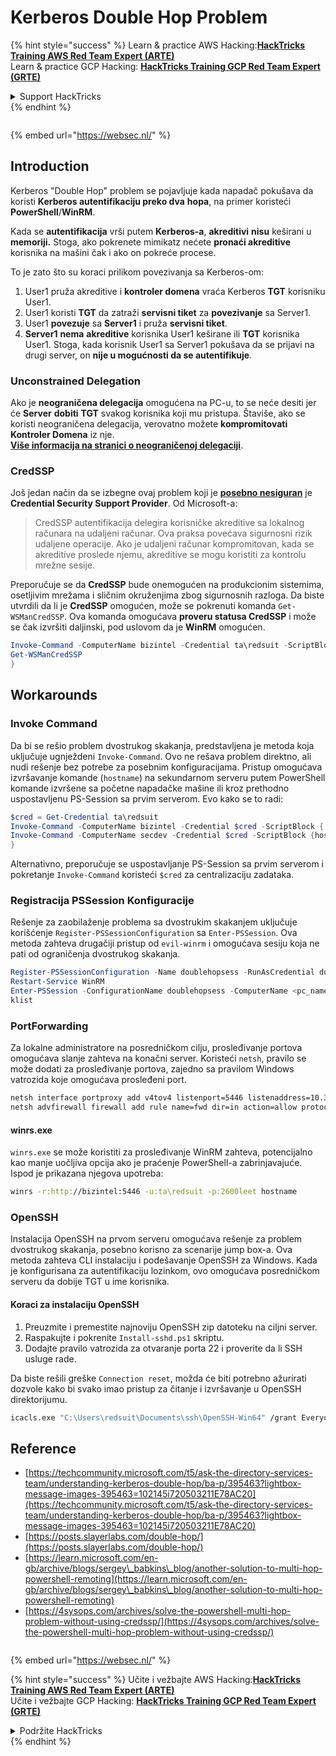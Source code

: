 # Kerberos Double Hop Problem

{% hint style="success" %}
Learn & practice AWS Hacking:<img src="/.gitbook/assets/arte.png" alt="" data-size="line">[**HackTricks Training AWS Red Team Expert (ARTE)**](https://training.hacktricks.xyz/courses/arte)<img src="/.gitbook/assets/arte.png" alt="" data-size="line">\
Learn & practice GCP Hacking: <img src="/.gitbook/assets/grte.png" alt="" data-size="line">[**HackTricks Training GCP Red Team Expert (GRTE)**<img src="/.gitbook/assets/grte.png" alt="" data-size="line">](https://training.hacktricks.xyz/courses/grte)

<details>

<summary>Support HackTricks</summary>

* Check the [**subscription plans**](https://github.com/sponsors/carlospolop)!
* **Join the** 💬 [**Discord group**](https://discord.gg/hRep4RUj7f) or the [**telegram group**](https://t.me/peass) or **follow** us on **Twitter** 🐦 [**@hacktricks\_live**](https://twitter.com/hacktricks\_live)**.**
* **Share hacking tricks by submitting PRs to the** [**HackTricks**](https://github.com/carlospolop/hacktricks) and [**HackTricks Cloud**](https://github.com/carlospolop/hacktricks-cloud) github repos.

</details>
{% endhint %}

<figure><img src="https://pentest.eu/RENDER_WebSec_10fps_21sec_9MB_29042024.gif" alt=""><figcaption></figcaption></figure>

{% embed url="https://websec.nl/" %}


## Introduction

Kerberos "Double Hop" problem se pojavljuje kada napadač pokušava da koristi **Kerberos autentifikaciju preko dva** **hopa**, na primer koristeći **PowerShell**/**WinRM**.

Kada se **autentifikacija** vrši putem **Kerberos-a**, **akreditivi** **nisu** keširani u **memoriji.** Stoga, ako pokrenete mimikatz nećete **pronaći akreditive** korisnika na mašini čak i ako on pokreće procese.

To je zato što su koraci prilikom povezivanja sa Kerberos-om:

1. User1 pruža akreditive i **kontroler domena** vraća Kerberos **TGT** korisniku User1.
2. User1 koristi **TGT** da zatraži **servisni tiket** za **povezivanje** sa Server1.
3. User1 **povezuje** sa **Server1** i pruža **servisni tiket**.
4. **Server1** **nema** **akreditive** korisnika User1 keširane ili **TGT** korisnika User1. Stoga, kada korisnik User1 sa Server1 pokušava da se prijavi na drugi server, on **nije u mogućnosti da se autentifikuje**.

### Unconstrained Delegation

Ako je **neograničena delegacija** omogućena na PC-u, to se neće desiti jer će **Server** **dobiti** **TGT** svakog korisnika koji mu pristupa. Štaviše, ako se koristi neograničena delegacija, verovatno možete **kompromitovati Kontroler Domena** iz nje.\
[**Više informacija na stranici o neograničenoj delegaciji**](unconstrained-delegation.md).

### CredSSP

Još jedan način da se izbegne ovaj problem koji je [**posebno nesiguran**](https://docs.microsoft.com/en-us/powershell/module/microsoft.wsman.management/enable-wsmancredssp?view=powershell-7) je **Credential Security Support Provider**. Od Microsoft-a:

> CredSSP autentifikacija delegira korisničke akreditive sa lokalnog računara na udaljeni računar. Ova praksa povećava sigurnosni rizik udaljene operacije. Ako je udaljeni računar kompromitovan, kada se akreditive proslede njemu, akreditive se mogu koristiti za kontrolu mrežne sesije.

Preporučuje se da **CredSSP** bude onemogućen na produkcionim sistemima, osetljivim mrežama i sličnim okruženjima zbog sigurnosnih razloga. Da biste utvrdili da li je **CredSSP** omogućen, može se pokrenuti komanda `Get-WSManCredSSP`. Ova komanda omogućava **proveru statusa CredSSP** i može se čak izvršiti daljinski, pod uslovom da je **WinRM** omogućen.
```powershell
Invoke-Command -ComputerName bizintel -Credential ta\redsuit -ScriptBlock {
Get-WSManCredSSP
}
```
## Workarounds

### Invoke Command

Da bi se rešio problem dvostrukog skakanja, predstavljena je metoda koja uključuje ugnježdeni `Invoke-Command`. Ovo ne rešava problem direktno, ali nudi rešenje bez potrebe za posebnim konfiguracijama. Pristup omogućava izvršavanje komande (`hostname`) na sekundarnom serveru putem PowerShell komande izvršene sa početne napadačke mašine ili kroz prethodno uspostavljenu PS-Session sa prvim serverom. Evo kako se to radi:
```powershell
$cred = Get-Credential ta\redsuit
Invoke-Command -ComputerName bizintel -Credential $cred -ScriptBlock {
Invoke-Command -ComputerName secdev -Credential $cred -ScriptBlock {hostname}
}
```
Alternativno, preporučuje se uspostavljanje PS-Session sa prvim serverom i pokretanje `Invoke-Command` koristeći `$cred` za centralizaciju zadataka.

### Registracija PSSession Konfiguracije

Rešenje za zaobilaženje problema sa dvostrukim skakanjem uključuje korišćenje `Register-PSSessionConfiguration` sa `Enter-PSSession`. Ova metoda zahteva drugačiji pristup od `evil-winrm` i omogućava sesiju koja ne pati od ograničenja dvostrukog skakanja.
```powershell
Register-PSSessionConfiguration -Name doublehopsess -RunAsCredential domain_name\username
Restart-Service WinRM
Enter-PSSession -ConfigurationName doublehopsess -ComputerName <pc_name> -Credential domain_name\username
klist
```
### PortForwarding

Za lokalne administratore na posredničkom cilju, prosleđivanje portova omogućava slanje zahteva na konačni server. Koristeći `netsh`, pravilo se može dodati za prosleđivanje portova, zajedno sa pravilom Windows vatrozida koje omogućava prosleđeni port.
```bash
netsh interface portproxy add v4tov4 listenport=5446 listenaddress=10.35.8.17 connectport=5985 connectaddress=10.35.8.23
netsh advfirewall firewall add rule name=fwd dir=in action=allow protocol=TCP localport=5446
```
#### winrs.exe

`winrs.exe` se može koristiti za prosleđivanje WinRM zahteva, potencijalno kao manje uočljiva opcija ako je praćenje PowerShell-a zabrinjavajuće. Ispod je prikazana njegova upotreba:
```bash
winrs -r:http://bizintel:5446 -u:ta\redsuit -p:2600leet hostname
```
### OpenSSH

Instalacija OpenSSH na prvom serveru omogućava rešenje za problem dvostrukog skakanja, posebno korisno za scenarije jump box-a. Ova metoda zahteva CLI instalaciju i podešavanje OpenSSH za Windows. Kada je konfigurisana za autentifikaciju lozinkom, ovo omogućava posredničkom serveru da dobije TGT u ime korisnika.

#### Koraci za instalaciju OpenSSH

1. Preuzmite i premestite najnoviju OpenSSH zip datoteku na ciljni server.
2. Raspakujte i pokrenite `Install-sshd.ps1` skriptu.
3. Dodajte pravilo vatrozida za otvaranje porta 22 i proverite da li SSH usluge rade.

Da biste rešili greške `Connection reset`, možda će biti potrebno ažurirati dozvole kako bi svako imao pristup za čitanje i izvršavanje u OpenSSH direktorijumu.
```bash
icacls.exe "C:\Users\redsuit\Documents\ssh\OpenSSH-Win64" /grant Everyone:RX /T
```
## Reference

* [https://techcommunity.microsoft.com/t5/ask-the-directory-services-team/understanding-kerberos-double-hop/ba-p/395463?lightbox-message-images-395463=102145i720503211E78AC20](https://techcommunity.microsoft.com/t5/ask-the-directory-services-team/understanding-kerberos-double-hop/ba-p/395463?lightbox-message-images-395463=102145i720503211E78AC20)
* [https://posts.slayerlabs.com/double-hop/](https://posts.slayerlabs.com/double-hop/)
* [https://learn.microsoft.com/en-gb/archive/blogs/sergey\_babkins\_blog/another-solution-to-multi-hop-powershell-remoting](https://learn.microsoft.com/en-gb/archive/blogs/sergey\_babkins\_blog/another-solution-to-multi-hop-powershell-remoting)
* [https://4sysops.com/archives/solve-the-powershell-multi-hop-problem-without-using-credssp/](https://4sysops.com/archives/solve-the-powershell-multi-hop-problem-without-using-credssp/)

<figure><img src="https://pentest.eu/RENDER_WebSec_10fps_21sec_9MB_29042024.gif" alt=""><figcaption></figcaption></figure>

{% embed url="https://websec.nl/" %}

{% hint style="success" %}
Učite i vežbajte AWS Hacking:<img src="/.gitbook/assets/arte.png" alt="" data-size="line">[**HackTricks Training AWS Red Team Expert (ARTE)**](https://training.hacktricks.xyz/courses/arte)<img src="/.gitbook/assets/arte.png" alt="" data-size="line">\
Učite i vežbajte GCP Hacking: <img src="/.gitbook/assets/grte.png" alt="" data-size="line">[**HackTricks Training GCP Red Team Expert (GRTE)**<img src="/.gitbook/assets/grte.png" alt="" data-size="line">](https://training.hacktricks.xyz/courses/grte)

<details>

<summary>Podržite HackTricks</summary>

* Proverite [**planove pretplate**](https://github.com/sponsors/carlospolop)!
* **Pridružite se** 💬 [**Discord grupi**](https://discord.gg/hRep4RUj7f) ili [**telegram grupi**](https://t.me/peass) ili **pratite** nas na **Twitteru** 🐦 [**@hacktricks\_live**](https://twitter.com/hacktricks\_live)**.**
* **Podelite hakerske trikove slanjem PR-ova na** [**HackTricks**](https://github.com/carlospolop/hacktricks) i [**HackTricks Cloud**](https://github.com/carlospolop/hacktricks-cloud) github repozitorijume.

</details>
{% endhint %}
